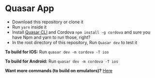 # Quasar App

- Download this repository or clone it
- Run `yarn` inside it
- Install [Quasar CLI](https://quasar.dev/quasar-cli/installation) and Cordova `npm install -g cordova` and sure you have Npm and yarn to run those, right?
- In the root directory of this repository, Run `Quasar dev` to test it


**To build for IOS:**
Run `quasar dev -m cordova -T ios`

**To build for Android:**
Run `quasar dev -m cordova -T ios`

**Want more commands (to build on emulators)?**
[Here](https://quasar.dev/quasar-cli/developing-cordova-apps/build-commands#Developing)
